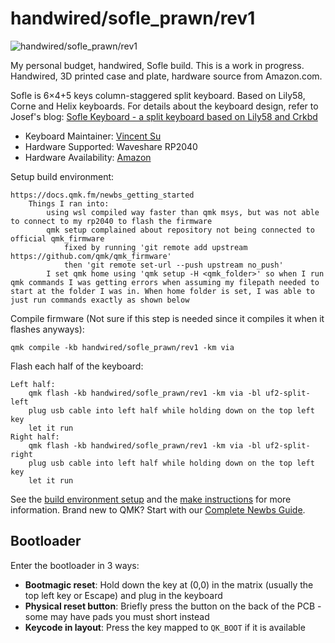 # handwired/sofle_prawn/rev1

![handwired/sofle_prawn/rev1](https://imgur.com/a/OKmcNza)

My personal budget, handwired, Sofle build. This is a work in progress. Handwired, 3D printed case and plate, hardware source from Amazon.com.

Sofle is 6×4+5 keys column-staggered split keyboard. Based on Lily58, Corne and Helix keyboards.
For details about the keyboard design, refer to Josef's blog: [Sofle Keyboard - a split keyboard based on Lily58 and Crkbd](https://josef-adamcik.cz/electronics/let-me-introduce-you-sofle-keyboard-split-keyboard-based-on-lily58.html)

* Keyboard Maintainer: [Vincent Su](https://github.com/FlattestPrawn)
* Hardware Supported: Waveshare RP2040
* Hardware Availability: [Amazon](https://www.amazon.com/gp/product/B0BZ8D7Y42)

Setup build environment:
    
    https://docs.qmk.fm/newbs_getting_started
        Things I ran into:
            using wsl compiled way faster than qmk msys, but was not able to connect to my rp2040 to flash the firmware
            qmk setup complained about repository not being connected to official qmk_firmware
                fixed by running 'git remote add upstream https://github.com/qmk/qmk_firmware'
                then 'git remote set-url --push upstream no_push'
            I set qmk home using 'qmk setup -H <qmk_folder>' so when I run qmk commands I was getting errors when assuming my filepath needed to start at the folder I was in. When home folder is set, I was able to just run commands exactly as shown below
        

Compile firmware (Not sure if this step is needed since it compiles it when it flashes anyways):
    
    qmk compile -kb handwired/sofle_prawn/rev1 -km via

Flash each half of the keyboard:

    Left half:
        qmk flash -kb handwired/sofle_prawn/rev1 -km via -bl uf2-split-left
        plug usb cable into left half while holding down on the top left key
        let it run
    Right half:
        qmk flash -kb handwired/sofle_prawn/rev1 -km via -bl uf2-split-right
        plug usb cable into left half while holding down on the top left key
        let it run



See the [build environment setup](https://docs.qmk.fm/#/getting_started_build_tools) and the [make instructions](https://docs.qmk.fm/#/getting_started_make_guide) for more information. Brand new to QMK? Start with our [Complete Newbs Guide](https://docs.qmk.fm/#/newbs).

## Bootloader

Enter the bootloader in 3 ways:

* **Bootmagic reset**: Hold down the key at (0,0) in the matrix (usually the top left key or Escape) and plug in the keyboard
* **Physical reset button**: Briefly press the button on the back of the PCB - some may have pads you must short instead
* **Keycode in layout**: Press the key mapped to `QK_BOOT` if it is available
